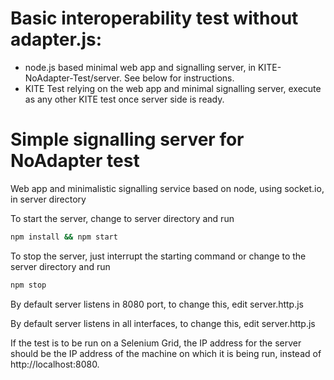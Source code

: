 # Basic interoperability test without adapter.js:

* node.js based minimal web app and signalling server, in KITE-NoAdapter-Test/server. See below for instructions.
* KITE Test relying on the web app and minimal signalling server, execute as any other KITE test once server side is ready.

# Simple signalling server for NoAdapter test

Web app and minimalistic signalling service based on node, using socket.io, in server directory

To start the server, change to server directory and run

```sh
npm install && npm start
```

To stop the server, just interrupt the starting command or change to the server directory and run

```sh
npm stop
```

By default server listens in 8080 port, to change this, edit server.http.js

By default server listens in all interfaces, to change this, edit server.http.js

If the test is to be run on a Selenium Grid, the IP address for the server should be the IP address of the machine on which it is being run, instead of http://localhost:8080.
